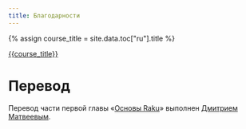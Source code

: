 ```yaml
---
title: Благодарности
---
```


{% assign course_title = site.data.toc["ru"].title %}

[{{course_title}}](/ru/)

# Перевод

Перевод части первой главы «[Основы Raku](/ru/essentials)» выполнен [Дмитрием Матвеевым](https://github.com/greenfork).

